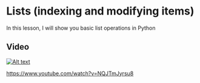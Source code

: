 # Lists (indexing and modifying items)

In this lesson, I will show you basic list operations in Python

## Video
[![Alt text](https://img.youtube.com/vi/NQJTmJyrsu8/hqdefault.jpg)](https://www.youtube.com/watch?v=NQJTmJyrsu8)

https://www.youtube.com/watch?v=NQJTmJyrsu8